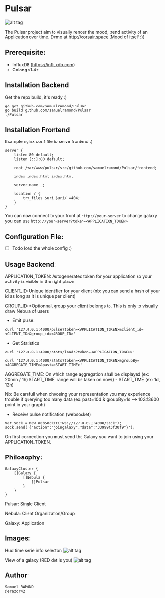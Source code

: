 # Pulsar

![alt tag](http://corsair.space/pulsar_ds1.png)

The Pulsar project aim to visually render the mood, trend activity of an Application over time. Demo at http://corsair.space (Mood of itself :))

Prerequisite:
-------------

- InfluxDB (https://influxdb.com)
- Golang v1.4+

Installation Backend
---------------------

Get the repo build, it's ready :)

```
go get github.com/samuelramond/Pulsar
go build github.com/samuelramond/Pulsar
./Pulsar
```


Installation Frontend
---------------------

Example nginx conf file to serve frontend :)

```
server {
	listen 80 default;
	listen [::]:80 default;

	root /var/www/pulsar/src/github.com/samuelramond/Pulsar/frontend;

	index index.html index.htm;

	server_name _;

	location / {
		try_files $uri $uri/ =404;
	}
}
```

You can now connect to your front at `http://your-server` to change galaxy you can use `http://your-server?token=<APPLICATION_TOKEN>`

Configuration File:
-------------------

- [ ] Todo load the whole config :)

Usage Backend:
--------------

APPLICATION_TOKEN: Autogenerated token for your application so your activity is visible in the right place

CLIENT_ID: Unique identifier for your client (nb: you can send a hash of your id as long as it is unique per client)

GROUP_ID: *Optionnal, group your client belongs to. This is only to visually draw Nebula of users

- Emit pulse:

```
curl '127.0.0.1:4000/pulse?token=<APPLICATION_TOKEN>&client_id=<CLIENT_ID>&group_id=<GROUP_ID>'
```

- Get Statistics

```
curl '127.0.0.1:4000/stats/loads?token=<APPLICATION_TOKEN>'

curl '127.0.0.1:4000/stats?token=<APPLICATION_TOKEN>&groupBy=<AGGREGATE_TIME>&past=<START_TIME>'
```
AGGREGATE_TIME: On which range aggregation shall be displayed (ex: 20min / 1h)
START_TIME: range will be taken on now() - START_TIME (ex: 1d, 12h)

Nb: Be carefull when choosing your representation you may experience trouble if querying too many data (ex: past=10d & groupBy=1s --> 10*24*3600 point in your graph)

- Receive pulse notification (websocket)

```
var sock = new WebSocket("ws://127.0.0.1:4000/sock");
sock.send('{"action":"joingalaxy","data":"33999f3f30f9"}');
```
On first connection you must send the Galaxy you want to join using your APPLICATION_TOKEN.


Philosophy:
-----------

```
GalaxyCluster {
	[]Galaxy {
		[]Nebula {
			[]Pulsar
		}
	}
}
```
Pulsar: Single Client

Nebula: Client Organization/Group

Galaxy: Application

Images:
-------

Hud time serie info selector:
![alt tag](http://corsair.space/pulsar_hud.png)

View of a galaxy (RED dot is you)
![alt tag](http://corsair.space/pulsar_ds1.png)


Author:
-------

```
Samuel RAMOND
@erazor42
```







